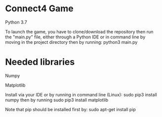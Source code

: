 # Connect4 Game

Python 3.7

To launch the game, you have to clone/download the repository then run the "main.py" file, either through a Python IDE or in command line by moving in the project directory then by running: python3 main.py

# Needed libraries

Numpy

Matplotlib

Install via your IDE or by running in command line (Linux): sudo pip3 install numpy then by running sudo pip3 install matplotlib

Note that pip should be installed first by: sudo apt-get install pip
